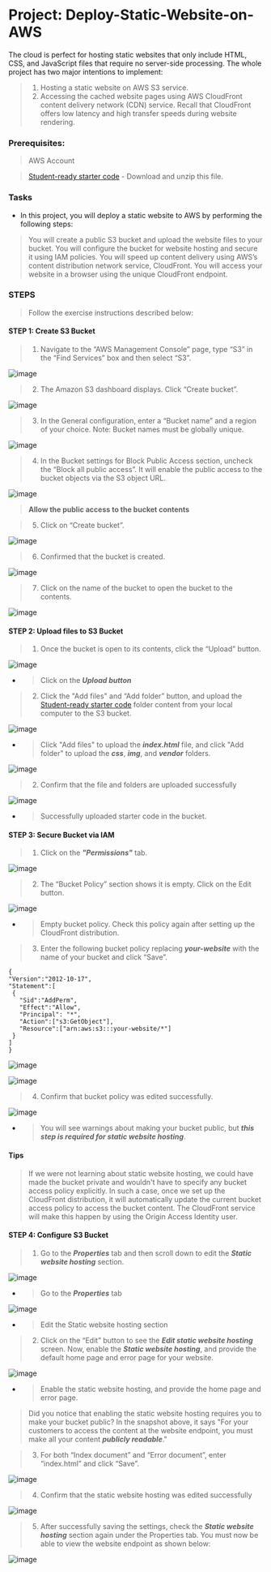# Project: Deploy-Static-Website-on-AWS

The cloud is perfect for hosting static websites that only include HTML, CSS, and JavaScript files that require no server-side processing. The whole project has two major intentions to implement:  
> 1. Hosting a static website on AWS S3 service.
> 2. Accessing the cached website pages using AWS CloudFront content delivery network (CDN) service. Recall that CloudFront offers low latency and high transfer speeds during website rendering.

### Prerequisites:
> AWS Account

> [Student-ready starter code](https://drive.google.com/open?id=15vQ7-utH7wBJzdAX3eDmO9ls35J5_sEQ) - Download and unzip this file.

### Tasks

- In this project, you will deploy a static website to AWS by performing the following steps:

> You will create a public S3 bucket and upload the website files to your bucket.
> You will configure the bucket for website hosting and secure it using IAM policies.
> You will speed up content delivery using AWS’s content distribution network service, CloudFront.
> You will access your website in a browser using the unique CloudFront endpoint.

### STEPS
> Follow the exercise instructions described below:

#### STEP 1: Create S3 Bucket

> 1. Navigate to the “AWS Management Console” page, type “S3” in the “Find Services” box and then select “S3”.

![image](https://user-images.githubusercontent.com/40290711/170674902-2e8d18cf-562e-4525-b2b8-16ed957dd5e0.png)

> 2. The Amazon S3 dashboard displays. Click “Create bucket”.

![image](https://user-images.githubusercontent.com/40290711/170675491-1446bf29-2481-432b-9f9c-faa0f7f4f09d.png)

> 3. In the General configuration, enter a “Bucket name” and a region of your choice. Note: Bucket names must be globally unique.

![image](https://user-images.githubusercontent.com/40290711/170682076-9a259ff6-1b61-4d52-95ac-167a405a1de8.png)

> 4. In the Bucket settings for Block Public Access section, uncheck the “Block all public access”. It will enable the public access to the bucket objects via the S3 object URL.

![image](https://user-images.githubusercontent.com/40290711/170684235-0b5f819e-33f0-476d-a374-27c1d634f9c8.png)

> **Allow the public access to the bucket contents**

> 5. Click on “Create bucket”.

![image](https://user-images.githubusercontent.com/40290711/170684572-a17e1806-0bec-437f-98ab-dcb12c8f7de3.png)

> 6. Confirmed that the bucket is created. 

![image](https://user-images.githubusercontent.com/40290711/170684785-e72845c6-3363-494c-8351-41cb369d0be4.png)

> 7. Click on the name of the bucket to open the bucket to the contents.

![image](https://user-images.githubusercontent.com/40290711/170685090-8dabbb1a-d368-438d-817f-b32024bfe7c9.png)


#### STEP 2: Upload files to S3 Bucket
> 1. Once the bucket is open to its contents, click the “Upload” button.

![image](https://user-images.githubusercontent.com/40290711/170717664-7e664a26-bd63-464f-9900-f6c2dbcc95df.png)
- > Click on the ***Upload button***

> 2. Click the "Add files" and “Add folder” button, and upload the [Student-ready starter code](https://drive.google.com/open?id=15vQ7-utH7wBJzdAX3eDmO9ls35J5_sEQ) folder content from your local computer to the S3 bucket.

![image](https://user-images.githubusercontent.com/40290711/170719332-d83aaf33-c739-4eb3-8571-761d8f761812.png)
- > Click "Add files" to upload the ***index.html*** file, and click "Add folder" to upload the ***css***, ***img***, and ***vendor*** folders.

![image](https://user-images.githubusercontent.com/40290711/170721361-fc19a12f-b39f-40a5-8a38-53734a09baba.png)

> 2. Confirm that the file and folders are uploaded successfully

![image](https://user-images.githubusercontent.com/40290711/170726225-cb0d7141-2cb2-4a10-a610-cbebe52b3118.png)
- > Successfully uploaded starter code in the bucket.

#### STEP 3: Secure Bucket via IAM
> 1. Click on the ***"Permissions"*** tab.

![image](https://user-images.githubusercontent.com/40290711/170728510-2ac1202a-344a-4e61-8629-92028d931efb.png)

> 2. The “Bucket Policy” section shows it is empty. Click on the Edit button.

![image](https://user-images.githubusercontent.com/40290711/170730492-32cef71e-1df0-41ed-bbd8-1eb0a9993efa.png)
- > Empty bucket policy. Check this policy again after setting up the CloudFront distribution.

> 3. Enter the following bucket policy replacing ***your-website*** with the name of your bucket and click “Save”.

```
{
"Version":"2012-10-17",
"Statement":[
 {
   "Sid":"AddPerm",
   "Effect":"Allow",
   "Principal": "*",
   "Action":["s3:GetObject"],
   "Resource":["arn:aws:s3:::your-website/*"]
 }
]
}

```

![image](https://user-images.githubusercontent.com/40290711/170732739-6f9ed393-aee8-4817-acc7-70c30f346b2f.png)

![image](https://user-images.githubusercontent.com/40290711/170733149-3c67bd58-73f5-4c0b-ae86-3638e14395a6.png)

> 4. Confirm that bucket policy was edited successfully.

![image](https://user-images.githubusercontent.com/40290711/170735193-54b64b93-bdb7-4602-9d4c-5a20e58a84a5.png)
- > You will see warnings about making your bucket public, but ***this step is required for static website hosting***.

#### Tips
>  If we were not learning about static website hosting, we could have made the bucket private and wouldn't have to specify any bucket access policy explicitly. In such a case, once we set up the CloudFront distribution, it will automatically update the current bucket access policy to access the bucket content. The CloudFront service will make this happen by using the Origin Access Identity user.

#### STEP 4: Configure S3 Bucket

> 1. Go to the ***Properties*** tab and then scroll down to edit the ***Static website hosting*** section.

![image](https://user-images.githubusercontent.com/40290711/170737721-7e660e4e-9e2c-4a6f-b501-0610e58365cb.png)
- > Go to the ***Properties*** tab

![image](https://user-images.githubusercontent.com/40290711/170738615-67d45d11-acc7-4f43-9242-22458d73d9b2.png)
- > Edit the Static website hosting section

> 2. Click on the “Edit” button to see the ***Edit static website hosting*** screen. Now, enable the ***Static website hosting***, and provide the default home page and error page for your website. 

![image](https://user-images.githubusercontent.com/40290711/170740243-e1089661-0f38-467a-8210-62a7724068fe.png)
- > Enable the static website hosting, and provide the home page and error page.

> Did you notice that enabling the static website hosting requires you to make your bucket public?
> In the snapshot above, it says "For your customers to access the content at the website endpoint, you must make all your content ***publicly readable***."

> 3. For both “Index document” and “Error document”, enter “index.html” and click “Save”. 

![image](https://user-images.githubusercontent.com/40290711/170741841-ea22f487-4931-44dd-bada-a0530646ac55.png)


> 4. Confirm that the static website hosting was edited successfully

![image](https://user-images.githubusercontent.com/40290711/170742352-d4146a8e-9889-425b-b0ff-04c32c44763a.png)

> 5. After successfully saving the settings, check the ***Static website hosting*** section again under the Properties tab. You must now be able to view the website endpoint as shown below:

![image](https://user-images.githubusercontent.com/40290711/170743029-a15c7bfa-6ec8-4209-99e9-29713d106d08.png)
